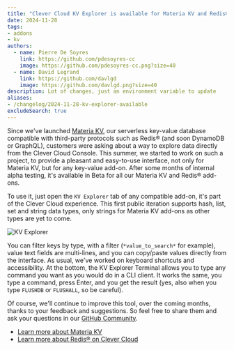 ```yaml
---
title: "Clever Cloud KV Explorer is available for Materia KV and Redis® add-ons"
date: 2024-11-28
tags:
- addons
- kv
authors:
  - name: Pierre De Soyres
    link: https://github.com/pdesoyres-cc
    image: https://github.com/pdesoyres-cc.png?size=40
  - name: David Legrand
    link: https://github.com/davlgd
    image: https://github.com/davlgd.png?size=40
description: Lot of changes, just an environment variable to update
aliases:
- /changelog/2024-11-28-kv-explorer-available
excludeSearch: true
---
```


Since we've launched [Materia KV](https://www.clever.cloud/materia/materia-kv/), our serverless key-value database compatible with third-party protocols such as Redis® (and soon DynamoDB or GraphQL), customers were asking about a way to explore data directly from the Clever Cloud Console. This summer, we started to work on such a project, to provide a pleasant and easy-to-use interface, not only for Materia KV, but for any key-value add-on. After some months of internal alpha testing, it's available in Beta for all our Materia KV and Redis® add-ons.

To use it, just open the `KV Explorer` tab of any compatible add-on, it's part of the Clever Cloud experience. This first public iteration supports hash, list, set and string data types, only strings for Materia KV add-ons as other types are yet to come.

![KV Explorer](/images/kv-explorer.webp "The KV Explorer tool in the Console")

You can filter keys by type, with a filter (`*value_to_search*` for example), value text fields are multi-lines, and you can copy/paste values directly from the interface. As usual, we've worked on keyboard shortcuts and accessibility. At the bottom, the KV Explorer Terminal allows you to type any command you want as you would do in a CLI client. It works the same, you type a command, press Enter, and you get the result (yes, also when you type `FLUSHDB` or `FLUSHALL`, so be careful).

Of course, we'll continue to improve this tool, over the coming months, thanks to your feedback and suggestions. So feel free to share them and ask your questions in our [GitHub Community](https://github.com/CleverCloud/Community/discussions/categories/kv-explorer).

- [Learn more about Materia KV](/doc/addons/materia-kv/)
- [Learn more about Redis® on Clever Cloud](/doc/addons/redis/)
